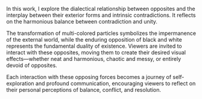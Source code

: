 In this work, I explore the dialectical relationship between opposites and the interplay between their exterior forms and intrinsic contradictions. It reflects on the harmonious balance between contradiction and unity.

The transformation of multi-colored particles symbolizes the impermanence of the external world, while the enduring opposition of black and white represents the fundamental duality of existence. Viewers are invited to interact with these opposites, moving them to create their desired visual effects—whether neat and harmonious, chaotic and messy, or entirely devoid of opposites.

Each interaction with these opposing forces becomes a journey of self-exploration and profound communication, encouraging viewers to reflect on their personal perceptions of balance, conflict, and resolution.
